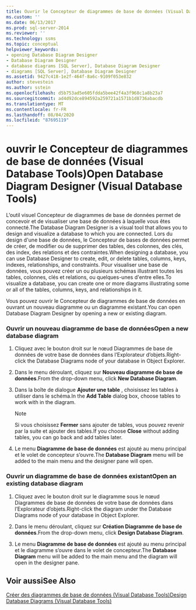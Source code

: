 ```yaml
---
title: Ouvrir le Concepteur de diagrammes de base de données (Visual Database Tools) | Microsoft Docs
ms.custom: ''
ms.date: 06/13/2017
ms.prod: sql-server-2014
ms.reviewer: ''
ms.technology: ssms
ms.topic: conceptual
helpviewer_keywords:
- opening Database Diagram Designer
- Database Diagram Designer
- database diagrams [SQL Server], Database Diagram Designer
- diagrams [SQL Server], Database Diagram Designer
ms.assetid: 9427c418-1e2f-464f-8a6c-9109f053e832
author: stevestein
ms.author: sstein
ms.openlocfilehash: d5b753ad5e605fdda5bee42f4a3f968c1a8b23a7
ms.sourcegitcommit: ad4d92dce894592a259721a1571b1d8736abacdb
ms.translationtype: MT
ms.contentlocale: fr-FR
ms.lasthandoff: 08/04/2020
ms.locfileid: "87695119"
---
```

# <a name="open-database-diagram-designer-visual-database-tools"></a><span data-ttu-id="b703e-102">ouvrir le Concepteur de diagrammes de base de données (Visual Database Tools)</span><span class="sxs-lookup"><span data-stu-id="b703e-102">Open Database Diagram Designer (Visual Database Tools)</span></span>
  <span data-ttu-id="b703e-103">L’outil visuel Concepteur de diagrammes de base de données permet de concevoir et de visualiser une base de données à laquelle vous êtes connecté.</span><span class="sxs-lookup"><span data-stu-id="b703e-103">The Database Diagram Designer is a visual tool that allows you to design and visualize a database to which you are connected.</span></span> <span data-ttu-id="b703e-104">Lors du design d'une base de données, le Concepteur de bases de données permet de créer, de modifier ou de supprimer des tables, des colonnes, des clés, des index, des relations et des contraintes.</span><span class="sxs-lookup"><span data-stu-id="b703e-104">When designing a database, you can use Database Designer to create, edit, or delete tables, columns, keys, indexes, relationships, and constraints.</span></span> <span data-ttu-id="b703e-105">Pour visualiser une base de données, vous pouvez créer un ou plusieurs schémas illustrant toutes les tables, colonnes, clés et relations, ou quelques-unes d'entre elles.</span><span class="sxs-lookup"><span data-stu-id="b703e-105">To visualize a database, you can create one or more diagrams illustrating some or all of the tables, columns, keys, and relationships in it.</span></span>  
  
 <span data-ttu-id="b703e-106">Vous pouvez ouvrir le Concepteur de diagrammes de base de données en ouvrant un nouveau diagramme ou un diagramme existant.</span><span class="sxs-lookup"><span data-stu-id="b703e-106">You can open Database Diagram Designer by opening a new or existing diagram.</span></span>  
  
### <a name="open-a-new-database-diagram"></a><span data-ttu-id="b703e-107">Ouvrir un nouveau diagramme de base de données</span><span class="sxs-lookup"><span data-stu-id="b703e-107">Open a new database diagram</span></span>  
  
1.  <span data-ttu-id="b703e-108">Cliquez avec le bouton droit sur le nœud Diagrammes de base de données de votre base de données dans l’Explorateur d’objets.</span><span class="sxs-lookup"><span data-stu-id="b703e-108">Right-click the Database Diagrams node of your database in Object Explorer.</span></span>  
  
2.  <span data-ttu-id="b703e-109">Dans le menu déroulant, cliquez sur **Nouveau diagramme de base de données**.</span><span class="sxs-lookup"><span data-stu-id="b703e-109">From the drop-down menu, click **New Database Diagram**.</span></span>  
  
3.  <span data-ttu-id="b703e-110">Dans la boîte de dialogue **Ajouter une table** , choisissez les tables à utiliser dans le schéma.</span><span class="sxs-lookup"><span data-stu-id="b703e-110">In the **Add Table** dialog box, choose tables to work with in the diagram.</span></span>  
  
    > [!NOTE]  
    >  <span data-ttu-id="b703e-111">Si vous choisissez **Fermer** sans ajouter de tables, vous pouvez revenir par la suite et ajouter des tables.</span><span class="sxs-lookup"><span data-stu-id="b703e-111">If you choose **Close** without adding tables, you can go back and add tables later.</span></span>  
  
4.  <span data-ttu-id="b703e-112">Le menu **Diagramme de base de données** est ajouté au menu principal et le volet de concepteur s’ouvre.</span><span class="sxs-lookup"><span data-stu-id="b703e-112">The **Database Diagram** menu will be added to the main menu and the designer pane will open.</span></span>  
  
### <a name="open-an-existing-database-diagram"></a><span data-ttu-id="b703e-113">Ouvrir un diagramme de base de données existant</span><span class="sxs-lookup"><span data-stu-id="b703e-113">Open an existing database diagram</span></span>  
  
1.  <span data-ttu-id="b703e-114">Cliquez avec le bouton droit sur le diagramme sous le nœud Diagrammes de base de données de votre base de données dans l’Explorateur d’objets.</span><span class="sxs-lookup"><span data-stu-id="b703e-114">Right-click the diagram under the Database Diagrams node of your database in Object Explorer.</span></span>  
  
2.  <span data-ttu-id="b703e-115">Dans le menu déroulant, cliquez sur **Création Diagramme de base de données**.</span><span class="sxs-lookup"><span data-stu-id="b703e-115">From the drop-down menu, click **Design Database Diagram**.</span></span>  
  
3.  <span data-ttu-id="b703e-116">Le menu **Diagramme de base de données** est ajouté au menu principal et le diagramme s’ouvre dans le volet de concepteur.</span><span class="sxs-lookup"><span data-stu-id="b703e-116">The **Database Diagram** menu will be added to the main menu and the diagram will open in the designer pane.</span></span>  
  
## <a name="see-also"></a><span data-ttu-id="b703e-117">Voir aussi</span><span class="sxs-lookup"><span data-stu-id="b703e-117">See Also</span></span>  
 [<span data-ttu-id="b703e-118">Créer des diagrammes de base de données &#40;Visual Database Tools&#41;</span><span class="sxs-lookup"><span data-stu-id="b703e-118">Design Database Diagrams &#40;Visual Database Tools&#41;</span></span>](visual-database-tools.md)  
  
  
